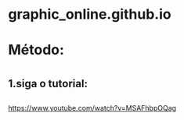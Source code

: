 # graphic_online.github.io

# Método: <h1>
  ## 1.siga o tutorial: <h2>
   https://www.youtube.com/watch?v=MSAFhbpOQag 
